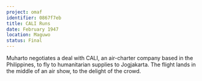 ```yaml
---
project: omaf
identifier: 0867f7eb
title: CALI Runs
date: February 1947 
location: Maguwo
status: Final
---
```


Muharto negotiates a deal with CALI, an air-charter company based in
   the Philippines, to fly to humanitarian supplies to Jogjakarta. The
   flight lands in the middle of an air show, to the delight of the
   crowd.


   
